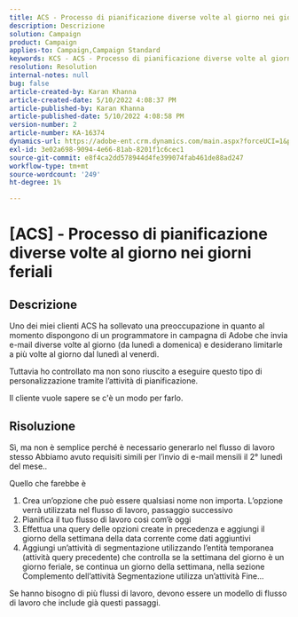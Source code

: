 ```yaml
---
title: ACS - Processo di pianificazione diverse volte al giorno nei giorni feriali
description: Descrizione
solution: Campaign
product: Campaign
applies-to: Campaign,Campaign Standard
keywords: KCS - ACS - Processo di pianificazione diverse volte al giorno nei giorni feriali
resolution: Resolution
internal-notes: null
bug: false
article-created-by: Karan Khanna
article-created-date: 5/10/2022 4:08:37 PM
article-published-by: Karan Khanna
article-published-date: 5/10/2022 4:08:58 PM
version-number: 2
article-number: KA-16374
dynamics-url: https://adobe-ent.crm.dynamics.com/main.aspx?forceUCI=1&pagetype=entityrecord&etn=knowledgearticle&id=e4266a6e-7bd0-ec11-a7b5-00224809c556
exl-id: 3e02a698-9094-4e66-81ab-8201f1c6cec1
source-git-commit: e8f4ca2dd578944d4fe399074fab461de88ad247
workflow-type: tm+mt
source-wordcount: '249'
ht-degree: 1%

---
```


# [ACS] - Processo di pianificazione diverse volte al giorno nei giorni feriali

## Descrizione


Uno dei miei clienti ACS ha sollevato una preoccupazione in quanto al momento dispongono di un programmatore in campagna di Adobe che invia e-mail diverse volte al giorno (da lunedì a domenica) e desiderano limitarle a più volte al giorno dal lunedì al venerdì.

Tuttavia ho controllato ma non sono riuscito a eseguire questo tipo di personalizzazione tramite l’attività di pianificazione.

Il cliente vuole sapere se c&#39;è un modo per farlo.


## Risoluzione


Sì, ma non è semplice perché è necessario generarlo nel flusso di lavoro stesso Abbiamo avuto requisiti simili per l’invio di e-mail mensili il 2° lunedì del mese..

Quello che farebbe è

1. Crea un’opzione che può essere qualsiasi nome non importa. L’opzione verrà utilizzata nel flusso di lavoro, passaggio successivo
2. Pianifica il tuo flusso di lavoro così com’è oggi
3. Effettua una query delle opzioni create in precedenza e aggiungi il giorno della settimana della data corrente come dati aggiuntivi
4. Aggiungi un’attività di segmentazione utilizzando l’entità temporanea (attività query precedente) che controlla se la settimana del giorno è un giorno feriale, se continua un giorno della settimana, nella sezione Complemento dell’attività Segmentazione utilizza un’attività Fine...




Se hanno bisogno di più flussi di lavoro, devono essere un modello di flusso di lavoro che include già questi passaggi.
